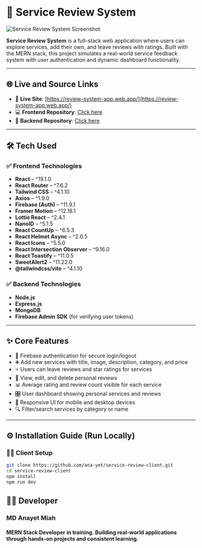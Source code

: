 # 🌟 Service Review System

![Service Review System Screenshot](https://i.ibb.co/KDnR61k/service-review-banner.png)

**Service Review System** is a full-stack web application where users can explore services, add their own, and leave reviews with ratings. Built with the MERN stack, this project simulates a real-world service feedback system with user authentication and dynamic dashboard functionality.

---

## 🌐 Live and Source Links

- 🚀 **Live Site**: [https://review-system-app.web.app/](https://review-system-app.web.app/)
- 💻 **Frontend Repository**: [Click here](https://github.com/ana-yet/service-review-client)
- 🔧 **Backend Repository**: [Click here](https://github.com/ana-yet/service-sys-server)

---

## 🛠️ Tech Used

### ✅ Frontend Technologies
- **React** – ^19.1.0  
- **React Router** – ^7.6.2  
- **Tailwind CSS** – ^4.1.10  
- **Axios** – ^1.9.0  
- **Firebase (Auth)** – ^11.9.1  
- **Framer Motion** – ^12.18.1  
- **Lottie React** – ^2.4.1  
- **NanoID** – ^5.1.5  
- **React CountUp** – ^6.5.3  
- **React Helmet Async** – ^2.0.5  
- **React Icons** – ^5.5.0  
- **React Intersection Observer** – ^9.16.0  
- **React Toastify** – ^11.0.5  
- **SweetAlert2** – ^11.22.0  
- **@tailwindcss/vite** – ^4.1.10  

### ✅ Backend Technologies
- **Node.js**  
- **Express.js**  
- **MongoDB**  
- **Firebase Admin SDK** (for verifying user tokens)

---

## ✨ Core Features

- 🔐 Firebase authentication for secure login/logout
- ➕ Add new services with title, image, description, category, and price
- ⭐ Users can leave reviews and star ratings for services
- 📝 View, edit, and delete personal reviews
- 📊 Average rating and review count visible for each service
- 🎛️ User dashboard showing personal services and reviews
- 📱 Responsive UI for mobile and desktop devices
- 🔍 Filter/search services by category or name

---

## ⚙️ Installation Guide (Run Locally)

### 🧑‍💻 Client Setup

```bash
git clone https://github.com/ana-yet/service-review-client.git
cd service-review-client
npm install
npm run dev
```

## 👨‍💻 Developer
### MD Anayet Miah
#### MERN Stack Developer in training. Building real-world applications through hands-on projects and consistent learning.
